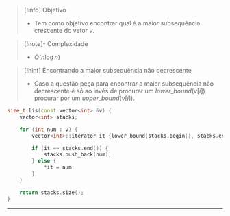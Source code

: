 > [!info] Objetivo
> - Tem como objetivo encontrar qual é a maior subsequência crescente do vetor $v$.

> [!note]- Complexidade
> - $O(n \log n)$

> [!hint] Encontrando a maior subsequência não decrescente
> - Caso a questão peça para encontrar a maior subsequência não decrescente é só ao invés de procurar um $lower\_bound(v[i])$ procurar por um $upper\_bound(v[i])$.

```cpp
size_t lis(const vector<int> &v) {
	vector<int> stacks;

	for (int num : v) {
		vector<int>::iterator it {lower_bound(stacks.begin(), stacks.end(), num)};

		if (it == stacks.end()) {
			stacks.push_back(num);
		} else {
			*it = num;
		}
	}

	return stacks.size();
}
```

---